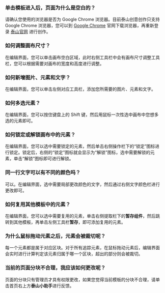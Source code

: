### 单击模板进入后，页面为什么是空白的？
请确认您使用的浏览器是否为 Google Chrome 浏览器。目前泰山创意创作只支持 Google Chrome 浏览器，您可以到 [Google Chrome](https://www.google.com/intl/zh-CN/chrome/) 官网下载浏览器，再重新登录 [泰山官网](https://taishan.qq.com/) 进行创作。

### 如何调整画布尺寸？
在编辑界面，您可以单击画布空白区域，此时右侧工具栏中会有画布尺寸调整工具栏，您可以根据需要对画布的宽度和高度进行调整。

### 如何新增图片、元素和文字？
在编辑界面，您可以单击左侧对应工具栏，添加您所需要的图片、元素和文字。

### 如何多选元素？
在编辑界面，您可以按住键盘上的 Shift 键，然后用鼠标一次性选中画布中您想多选的元素即可。

### 如何锁定或解锁画布中的元素？
在编辑界面，您可以选中需要锁定的元素，然后单击右侧操作栏下的“锁定”图标进行锁定。锁定后，右侧的“锁定”图标就会显示为“解锁”图标，选中需要解锁的元素，单击“解锁”图标即可进行解锁。

### 同一行文字可以有不同的颜色吗？
可以。在编辑界面，选中需要局部更改颜色的文字，然后通过右侧文字颜色栏进行更改即可。

### 如何复用其他模板中的元素？
在编辑界面，您可以选中需要复用的元素，单击右侧提取栏下的**暂存组件**，然后跳转到其他模板，再单击左侧工具栏**暂存**，即可添加复用的元素。


### 为什么鼠标拖动元素之后，元素会被裁切呢？
每一个元素都是属于对应区块。对于所有追踪元素，在鼠标拖动元素后，编辑界面会实时进行计算判定该元素归属于哪一个区块，超出的部分则会被裁切。

### 当前的页面分块不合理，我应该如何更改呢？
页面的分块只有管理员才具有权限更改，如果您觉得当前模板的分块不合理，请单击首页右上方**泰山小助手**进行反馈。

